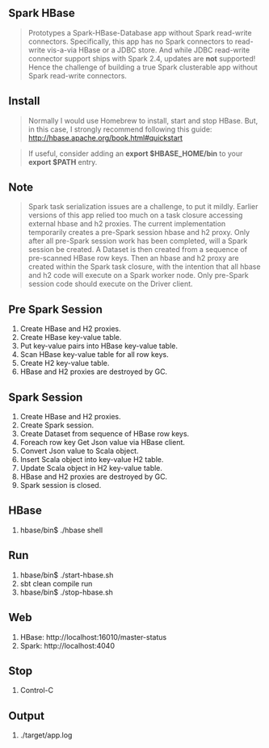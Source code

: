 Spark HBase
-----------
>Prototypes a Spark-HBase-Database app without Spark read-write connectors. Specifically,
this app has no Spark connectors to read-write vis-a-via HBase or a JDBC store. And while
JDBC read-write connector support ships with Spark 2.4, updates are **not** supported! Hence
the challenge of building a true Spark clusterable app without Spark read-write connectors.

Install
-------
>Normally I would use Homebrew to install, start and stop HBase. But, in this case, I strongly recommend
following this guide: http://hbase.apache.org/book.html#quickstart

>If useful, consider adding an **export $HBASE_HOME/bin** to your **export $PATH** entry.

Note
----
>Spark task serialization issues are a challenge, to put it mildly. Earlier versions of this app relied
too much on a task closure accessing external hbase and h2 proxies. The current implementation temporarily
creates a pre-Spark session hbase and h2 proxy. Only after all pre-Spark session work has been completed,
will a Spark session be created. A Dataset is then created from a sequence of pre-scanned HBase row keys.
Then an hbase and h2 proxy are created within the Spark task closure, with the intention that all hbase and
h2 code will execute on a Spark worker node. Only pre-Spark session code should execute on the Driver client.

Pre Spark Session
-----------------
1. Create HBase and H2 proxies.
2. Create HBase key-value table.
3. Put key-value pairs into HBase key-value table.
4. Scan HBase key-value table for all row keys.
5. Create H2 key-value table.
6. HBase and H2 proxies are destroyed by GC.

Spark Session
-------------
1. Create HBase and H2 proxies.
2. Create Spark session.
3. Create Dataset from sequence of HBase row keys.
4. Foreach row key Get Json value via HBase client.
5. Convert Json value to Scala object.
6. Insert Scala object into key-value H2 table.
7. Update Scala object in H2 key-value table.
8. HBase and H2 proxies are destroyed by GC.
9. Spark session is closed.

HBase
-----
1. hbase/bin$ ./hbase shell

Run
---
1. hbase/bin$ ./start-hbase.sh
2. sbt clean compile run
3. hbase/bin$ ./stop-hbase.sh

Web
---
1. HBase: http://localhost:16010/master-status
2. Spark: http://localhost:4040

Stop
----
1. Control-C
 
Output
------
1. ./target/app.log